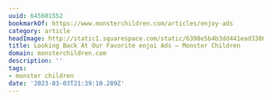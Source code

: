 ```yaml
---
uuid: 645601552
bookmarkOf: https://www.monsterchildren.com/articles/enjoy-ads
category: article
headImage: http://static1.squarespace.com/static/6398e5b4b3dd441ead33860a/t/63feb2cc5c5d9d715c5d5fcb/1677636308432/enjoi_ads_077.jpg?format=1500w
title: Looking Back At Our Favorite enjoi Ads — Monster Children
domain: monsterchildren.com
description: ''
tags:
- monster children
date: '2023-03-03T21:39:10.289Z'
---
```



